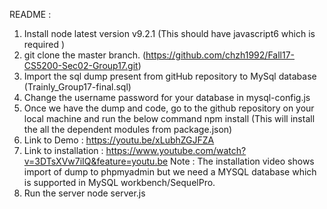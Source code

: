 README : 

1. Install node latest version v9.2.1 (This should have javascript6 which is required )
2. git clone the master branch. (https://github.com/chzh1992/Fall17-CS5200-Sec02-Group17.git)
3. Import the sql dump present from gitHub repository to MySql database (Trainly_Group17-final.sql)
4. Change the username password for your database in mysql-config.js
4. Once we have the dump and code, go to the github repository on your local machine and run the below command
	npm install    (This will install the all the dependent modules from package.json)
5. Link to Demo : 
	https://youtu.be/xLubhZGJFZA
6. Link to installation : 
	https://www.youtube.com/watch?v=3DTsXVw7iIQ&feature=youtu.be
Note : The installation video shows import of dump to phpmyadmin but we need a MYSQL database which is supported in MySQL workbench/SequelPro.
7. Run the server
		node server.js

